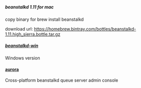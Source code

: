 


##### beanstalkd 1.11 for mac

copy binary for brew install beanstalkd

download url: https://homebrew.bintray.com/bottles/beanstalkd-1.11.high_sierra.bottle.tar.gz





##### [beanstalkd-win](https://github.com/wanttobeno/beanstalkd-win)
Windows version


#### [aurora](https://github.com/xuri/aurora)


Cross-platform beanstalkd queue server admin console